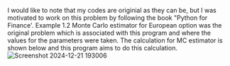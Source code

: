 I would like to note that my codes are originial as they can be, but I was motivated to work on this problem by following the book "Python for Finance'. Example 1.2 Monte Carlo	estimator	for	European	option was the original problem which is associated with this program and where the values for the parameters were taken. The calculation for MC estimator is shown below and this program aims to do this calculation.
![Screenshot 2024-12-21 193006](https://github.com/user-attachments/assets/971ed215-da92-4909-964b-4ebdd4865389)


